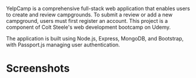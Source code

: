 
YelpCamp is a comprehensive full-stack web application that enables users to create and review campgrounds. To submit a review or add a new campground, users must first register an account. This project is a component of Colt Steele's web development bootcamp on Udemy.

The application is built using Node.js, Express, MongoDB, and Bootstrap, with Passport.js managing user authentication.

# Screenshots
